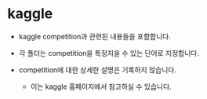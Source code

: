 # kaggle

- kaggle competition과 관련된 내용들을 포함합니다.

- 각 폴더는 competition을 특정지을 수 있는 단어로 지정합니다.

- competition에 대한 상세한 설명은 기록하지 않습니다.
    - 이는 kaggle 홈페이지에서 참고하실 수 있습니다.